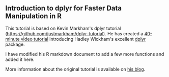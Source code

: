 ## Introduction to dplyr for Faster Data Manipulation in R

This tutorial is based on Kevin Markham's dplyr tutorial (https://github.com/justmarkham/dplyr-tutorial). He has created a [40-minute video tutorial](http://youtu.be/jWjqLW-u3hc) introducing Hadley Wickham's excellent [dplyr](https://github.com/hadley/dplyr) package.

I have modified his R markdown document to add a few more functions and added it here.

More information about the original tutorial is available on [his blog](http://www.dataschool.io/dplyr-tutorial-for-faster-data-manipulation-in-r/).
